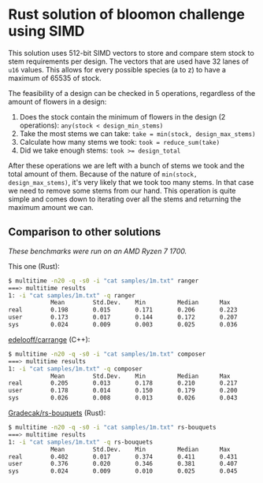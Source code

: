# Rust solution of bloomon challenge using SIMD

This solution uses 512-bit SIMD vectors to store and compare stem stock to stem
requirements per design. The vectors that are used have 32 lanes of `u16` values. This
allows for every possible species (a to z) to have a maximum of 65535 of stock.

The feasibility of a design can be checked in 5 operations, regardless of the amount of
flowers in a design:

1. Does the stock contain the minimum of flowers in the design (2 operations): `any(stock < design_min_stems)`
2. Take the most stems we can take: `take = min(stock, design_max_stems)`
3. Calculate how many stems we took: `took = reduce_sum(take)`
4. Did we take enough stems: `took >= design_total`

After these operations we are left with a bunch of stems we took and the total amount
of them. Because of the nature of `min(stock, design_max_stems)`, it's very likely that
we took too many stems. In that case we need to remove some stems from our hand. This
operation is quite simple and comes down to iterating over all the stems and returning
the maximum amount we can.

## Comparison to other solutions

*These benchmarks were run on an AMD Ryzen 7 1700.*

This one (Rust):

```bash
$ multitime -n20 -q -s0 -i "cat samples/1m.txt" ranger
===> multitime results
1: -i "cat samples/1m.txt" -q ranger
            Mean        Std.Dev.    Min         Median      Max
real        0.198       0.015       0.171       0.206       0.223
user        0.173       0.017       0.144       0.172       0.207
sys         0.024       0.009       0.003       0.025       0.036
```

[edelooff/carrange](https://github.com/edelooff/carrange) (C++):

```bash
$ multitime -n20 -q -s0 -i "cat samples/1m.txt" composer
===> multitime results
1: -i "cat samples/1m.txt" -q composer
            Mean        Std.Dev.    Min         Median      Max
real        0.205       0.013       0.178       0.210       0.217
user        0.178       0.014       0.150       0.179       0.200
sys         0.026       0.008       0.013       0.026       0.043
```

[Gradecak/rs-bouquets](https://github.com/Gradecak/rs-bouquets) (Rust):

```bash
$ multitime -n20 -q -s0 -i "cat samples/1m.txt" rs-bouquets
===> multitime results
1: -i "cat samples/1m.txt" -q rs-bouquets
            Mean        Std.Dev.    Min         Median      Max
real        0.402       0.017       0.374       0.411       0.431
user        0.376       0.020       0.346       0.381       0.407
sys         0.024       0.009       0.010       0.025       0.045
```
